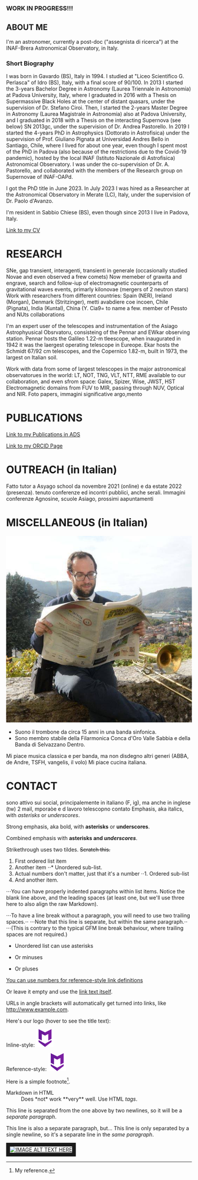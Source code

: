 ### WORK IN PROGRESS!!!

## ABOUT ME

I'm an astronomer, currently a post-doc ("assegnista di ricerca") at the INAF-Brera Astronomical Observatory, in Italy.

### Short Biography
I was born in Gavardo (BS), Italy in 1994. I studied at "Liceo Scientifico G. Perlasca" of Idro (BS), Italy, with a final score of 90/100.
In 2013 I started the 3-years Bachelor Degree in Astronomy (Laurea Triennale in Astronomia) at Padova University, Italy, where I graduated in 2016 with a Thesis on Supermassive Black Holes at the center of distant quasars, under the supervision of Dr. Stefano Ciroi.
Then, I started the 2-years Master Degree in Astronomy (Laurea Magistrale in Astronomia) also at Padova University, and I graduated in 2018 with a Thesis on the interacting Supernova (see below) SN 2013gc, under the supervision of Dr. Andrea Pastorello.
In 2019 I started the 4-years PhD in Astrophysics (Dottorato in Astrofisica) under the supervision of Prof. Giuliano Pignata at Universidad Andres Bello in Santiago, Chile, where I lived for about one year, even though I spent most of the PhD in Padova (also because of the restrictions due to the Covid-19 pandemic), hosted by the local INAF (Istituto Nazionale di Astrofisica) Astronomical Observatory. I was under the co-supervision of Dr. A. Pastorello, and collaborated with the members of the Research group on Supernovae of INAF-OAPd.

I got the PhD title in June 2023. In July 2023 I was hired as a Researcher at the Astronomical Observatory in Merate (LC), Italy, under the supervision of Dr. Paolo d'Avanzo.

I'm resident in Sabbio Chiese (BS), even though since 2013 I live in Padova, Italy.

[Link to my CV](./Curriculum_Vitae.pdf "My CV")

# RESEARCH
SNe, gap transient, interagenti, transienti in generale (occasionally studied Novae and even observed a frew comets)
Now memeber of grawita and engrave, search and follow-iup of electromagnetic counterparts of gravitational waves events, primarly kilonovae (mergers of 2 neutron stars)
Work with researchers from different countries: Spain (NER), Ireland (Morgan), Denmark (Stritzinger), metti avabdiere coe incoen, Chile (Pignata), India (Kuntal), China (Y. Cia9= to name a few.
member of Pessto and NUts collaborations

I'm an expert user of the telescopes and instrumentation of the Asiago Astrophyusical Obsrvatoru, consisteing of the Pennar and EWkar observing station.
Pennar hosts the Galileo 1.22-m tleescope, when inaugurated in 1942 it was the laergest operating telescope in Eureope.
Ekar hosts the Schmidt 67/92 cm telescopes, and the Copernico 1.82-m, built in 1973, the largest on Italian soil.

Work with data from some of largest telescopes in the major astronomical observatorues in the world: LT, NOT, TNG, VLT, NTT, RME available to our collaboration, and even sfrom space: Galex, Spizer, Wise, JWST, HST
Electromagnetic domains from FUV to MIR, passing through NUV, Optical and NIR.
Foto papers, immagini significative argo,mento

# PUBLICATIONS

[Link to my Publications in ADS](https://ui.adsabs.harvard.edu/public-libraries/in38wuqjTi6qO-OZzVnzQA "My Publications in ADS")

[Link to my ORCID Page](https://orcid.org/my-orcid?orcid=0000-0003-4254-2724 "My ORCID page")

# OUTREACH (in Italian)

Fatto tutor a Asyago school da novembre 2021 (online) e da estate 2022 (presenza). tenuto conferenze ed incontri pubblici, anche serali.
Immagini conferenze Agnosine, scuole Asiago, prossimi aapuntamenti

# MISCELLANEOUS (in Italian)

![](./images/me.jpg)

- Suono il trombone da circa 15 anni in una banda sinfonica.
- Sono membro stabile della Filarmonica Conca d'Oro Valle Sabbia e della Banda di Selvazzano Dentro.

Mi piace musica classica e per banda, ma non disdegno altri generi (ABBA, de Andre, TSFH, vangelis, il volo)
Mi piace cucina italiana.

# CONTACT
sono attivo sui social, principalemente in italiano (F, ig), ma anche in inglese (tw)
2 mail, mporaòe e d lavoro
telescopno contato
Emphasis, aka italics, with *asterisks* or _underscores_.

Strong emphasis, aka bold, with **asterisks** or __underscores__.

Combined emphasis with **asterisks and _underscores_**.

Strikethrough uses two tildes. ~~Scratch this.~~

1. First ordered list item
2. Another item
⋅⋅* Unordered sub-list. 
1. Actual numbers don't matter, just that it's a number
⋅⋅1. Ordered sub-list
4. And another item.

⋅⋅⋅You can have properly indented paragraphs within list items. Notice the blank line above, and the leading spaces (at least one, but we'll use three here to also align the raw Markdown).

⋅⋅⋅To have a line break without a paragraph, you will need to use two trailing spaces.⋅⋅
⋅⋅⋅Note that this line is separate, but within the same paragraph.⋅⋅
⋅⋅⋅(This is contrary to the typical GFM line break behaviour, where trailing spaces are not required.)

* Unordered list can use asterisks
- Or minuses
+ Or pluses

[You can use numbers for reference-style link definitions][1]

Or leave it empty and use the [link text itself].

URLs in angle brackets will automatically get turned into links, like <http://www.example.com>.

[arbitrary case-insensitive reference text]: https://www.mozilla.org
[1]: http://slashdot.org
[link text itself]: http://www.reddit.com

Here's our logo (hover to see the title text):

Inline-style: 
![alt text](https://github.com/adam-p/markdown-here/raw/master/src/common/images/icon48.png "Logo Title Text 1")

Reference-style: 
![alt text][logo]

[logo]: https://github.com/adam-p/markdown-here/raw/master/src/common/images/icon48.png "Logo Title Text 2"

Here is a simple footnote[^1].

[^1]: My reference.

<dl>
  <dt>Markdown in HTML</dt>
  <dd>Does *not* work **very** well. Use HTML <em>tags</em>.</dd>
</dl>

This line is separated from the one above by two newlines, so it will be a *separate paragraph*.

This line is also a separate paragraph, but...
This line is only separated by a single newline, so it's a separate line in the *same paragraph*.

<a href="http://www.youtube.com/watch?feature=player_embedded&v=YOUTUBE_VIDEO_ID_HERE
" target="_blank"><img src="http://img.youtube.com/vi/YOUTUBE_VIDEO_ID_HERE/0.jpg" 
alt="IMAGE ALT TEXT HERE" width="240" height="180" border="10" /></a>
